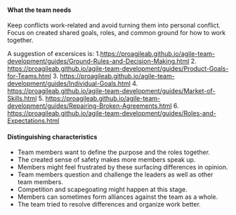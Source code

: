 #### What the team needs
Keep conflicts work-related and avoid turning them into personal conflict. Focus on created shared goals, roles, and common ground for how to work together.

A suggestion of excersices is:
1.https://proagileab.github.io/agile-team-development/guides/Ground-Rules-and-Decision-Making.html
2. https://proagileab.github.io/agile-team-development/guides/Product-Goals-for-Teams.html
3. https://proagileab.github.io/agile-team-development/guides/Individual-Goals.html
4. https://proagileab.github.io/agile-team-development/guides/Market-of-Skills.html
5. https://proagileab.github.io/agile-team-development/guides/Repairing-Broken-Agreements.html
6. https://proagileab.github.io/agile-team-development/guides/Roles-and-Expectations.html

#### Distinguishing characteristics
- Team members want to define the purpose and the roles together.
- The created sense of safety makes more members speak up.
- Members might feel frustrated by these surfacing differences in opinion.
- Team members question and challenge the leaders as well as other team members.
- Competition and scapegoating might happen at this stage.
- Members can sometimes form alliances against the team as a whole.
- The team tried to resolve differences and organize work better.



